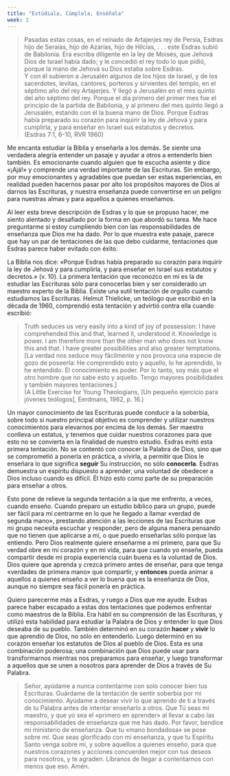 ```yaml
---
title: "Estúdiala, Cúmplela, Enséñala"
week: 2
---
```


> Pasadas estas cosas, en el reinado de Artajerjes rey de Persia,
> Esdras hijo de Seraías, hijo de Azarías, hijo de Hilcías, . . . este
> Esdras subió de Babilonia. Era escriba diligente en la ley de Moisés,
> que Jehová Dios de Israel había dado; y le concedió el rey todo lo que
> pidió, porque la mano de Jehová su Dios estaba sobre Esdras.\
> Y con él subieron a Jerusalén algunos de los hijos de Israel, y de
> los sacerdotes, levitas, cantores, porteros y sirvientes del templo,
> en el séptimo año del rey Artajerjes. Y llegó a Jerusalén en el mes
> quinto del año séptimo del rey. Porque el día primero del primer mes
> fue el principio de la partida de Babilonia, y al primero del mes
> quinto llegó a Jerusalén, estando con él la buena mano de Dios. Porque
> Esdras había preparado su corazón para inquirir la ley de Jehová y
> para cumplirla, y para enseñar en Israel sus estatutos y decretos.\
> (Esdras 7:1, 6-10, RVR 1960)

Me encanta estudiar la Biblia y enseñarla a los demás. Se siente una
verdadera alegría entender un pasaje y ayudar a otros a entenderlo bien
también. Es emocionante cuando alguien que te escucha asiente y dice
«¡Ajá!» y comprende una verdad importante de las Escrituras. Sin
embargo, por muy emocionantes y agradables que puedan ser estas
experiencias, en realidad pueden hacernos pasar por alto los propósitos
mayores de Dios al darnos las Escrituras, y nuestra enseñanza puede
convertirse en un peligro para nuestras almas y para aquellos a quienes
enseñamos.

Al leer esta breve descripción de Esdras y lo que se propuso hacer, me
siento alentado y desafiado por la forma en que abordó su tarea. Me hace
preguntarme si estoy cumpliendo bien con las responsabilidades de
enseñanza que Dios me ha dado. Por lo que muestra este pasaje, parece
que hay un par de tentaciones de las que debo cuidarme, tentaciones que
Esdras parece haber evitado con éxito.

La Biblia nos dice: «Porque Esdras había preparado su corazón para
inquirir la ley de Jehová y para cumplirla, y para enseñar en Israel sus
estatutos y decretos.» (v. 10). La primera tentación que reconozco en mí
es la de estudiar las Escrituras sólo para conocerlas bien y ser
considerado un maestro experto de la Biblia. Existe una sutil tentación
de orgullo cuando estudiamos las Escrituras. Helmut Thielicke, un
teólogo que escribió en la década de 1960, comprendió esta tentación y
advirtió contra ella cuando escribió:

> Truth seduces us very easily into a kind of joy of possession: I have
> comprehended this and that, learned it, understood it. Knowledge is
> power. I am therefore more than the other man who does not know this
> and that. I have greater possibilities and also greater temptations.\
> \[La verdad nos seduce muy fácilmente y nos provoca una especie de
> gozo de poseerla: He comprendido esto y aquello, lo he aprendido, lo
> he entendido. El conocimiento es poder. Por lo tanto, soy más que el
> otro hombre que no sabe esto y aquello. Tengo mayores posibilidades y
> también mayores tentaciones.\]\
> (A Little Exercise for Young Theologians, \[Un pequeño ejercicio
> para jóvenes teólogos\], Eerdmans, 1962, p. 16.)

Un mayor conocimiento de las Escrituras puede conducir a la soberbia,
sobre todo si nuestro principal objetivo es comprender y utilizar
nuestros conocimientos para elevarnos por encima de los demás. Ser
maestro conlleva un estatus, y tenemos que cuidar nuestros corazones
para que esto no se convierta en la finalidad de nuestro estudio. Esdras
evitó esta primera tentación. No se contentó con conocer la Palabra de
Dios, sino que se comprometió a ponerla en práctica, a vivirla, a
permitir que Dios le enseñara lo que significa **seguir** Su
instrucción, no sólo **conocerla**. Esdras demuestra un espíritu
dispuesto a aprender, una voluntad de obedecer a Dios incluso cuando es
difícil. Él hizo esto como parte de su preparación para enseñar a otros.

Esto pone de relieve la segunda tentación a la que me enfrento, a veces,
cuando enseño. Cuando preparo un estudio bíblico para un grupo, puede
ser fácil para mí centrarme en lo que he llegado a llamar «verdad de
segunda mano», prestando atención a las lecciones de las Escrituras que
mi grupo necesita escuchar y responder, pero de alguna manera pensando
que no tienen que aplicarse a mí, o que puedo enseñarlas sólo porque las
entiendo. Pero Dios realmente quiere enseñarme a mí primero, para que Su
verdad obre en mi corazón y en mi vida, para que cuando yo enseñe, pueda
compartir desde mi propia experiencia cuán buena es la voluntad de Dios.
Dios quiere que aprenda y crezca primero antes de enseñar, para que
tenga «verdades de primera mano» que compartir, y **entonces** pueda
animar a aquellos a quienes enseño a ver lo buena que es la enseñanza de
Dios, aunque no siempre sea fácil ponerla en práctica.

Quiero parecerme más a Esdras, y ruego a Dios que me ayude. Esdras
parece haber escapado a estas dos tentaciones que podemos enfrentar como
maestros de la Biblia. Era hábil en su comprensión de las Escrituras, y
utilizó esta habilidad para estudiar la Palabra de Dios y entender lo
que Dios deseaba de su pueblo. También determinó en su corazón **hacer**
y **vivir** lo que aprendió de Dios, no sólo en entenderlo. Luego
determinó en su corazón enseñar los estatutos de Dios al pueblo de Dios.
Esta es una combinación poderosa; una combinación que Dios puede usar
para transformarnos mientras nos preparamos para enseñar, y luego
transformar a aquellos que se unen a nosotros para aprender de Dios a
través de Su Palabra.

> Señor, ayúdame a nunca contentarme con solo conocer bien tus
> Escrituras. Guárdame de la tentación de sentir soberbia por mi
> conocimiento. Ayúdame a desear vivir lo que aprendo de ti a través de
> tu Palabra antes de intentar enseñarlo a otros. Que Tú seas mi
> maestro, y que yo sea el «primero en aprender» al llevar a cabo las
> responsabilidades de enseñanza que me has dado. Por favor, bendice mi
> ministerio de enseñanza. Que tu «mano bondadosa» se pose sobre mí. Que
> seas glorificado con mi enseñanza, y que tu Espíritu Santo venga sobre
> mí, y sobre aquellos a quienes enseño, para que nuestros corazones y
> acciones concuerden mejor con tus deseos para nosotros, y te agraden.
> Líbranos de llegar a contentarnos con menos que eso. Amén.
